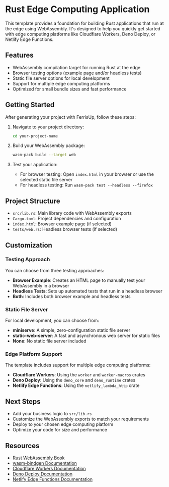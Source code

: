 # Rust Edge Computing Application

This template provides a foundation for building Rust applications that run at the edge using WebAssembly. It's designed to help you quickly get started with edge computing platforms like Cloudflare Workers, Deno Deploy, or Netlify Edge Functions.

## Features

- WebAssembly compilation target for running Rust at the edge
- Browser testing options (example page and/or headless tests)
- Static file server options for local development
- Support for multiple edge computing platforms
- Optimized for small bundle sizes and fast performance

## Getting Started

After generating your project with FerrisUp, follow these steps:

1. Navigate to your project directory:
   ```bash
   cd your-project-name
   ```

2. Build your WebAssembly package:
   ```bash
   wasm-pack build --target web
   ```

3. Test your application:
   - For browser testing: Open `index.html` in your browser or use the selected static file server
   - For headless testing: Run `wasm-pack test --headless --firefox`

## Project Structure

- `src/lib.rs`: Main library code with WebAssembly exports
- `Cargo.toml`: Project dependencies and configuration
- `index.html`: Browser example page (if selected)
- `tests/web.rs`: Headless browser tests (if selected)

## Customization

### Testing Approach

You can choose from three testing approaches:
- **Browser Example**: Creates an HTML page to manually test your WebAssembly in a browser
- **Headless Tests**: Sets up automated tests that run in a headless browser
- **Both**: Includes both browser example and headless tests

### Static File Server

For local development, you can choose from:
- **miniserve**: A simple, zero-configuration static file server
- **static-web-server**: A fast and asynchronous web server for static files
- **None**: No static file server included

### Edge Platform Support

The template includes support for multiple edge computing platforms:
- **Cloudflare Workers**: Using the `worker` and `worker-macros` crates
- **Deno Deploy**: Using the `deno_core` and `deno_runtime` crates
- **Netlify Edge Functions**: Using the `netlify_lambda_http` crate

## Next Steps

- Add your business logic to `src/lib.rs`
- Customize the WebAssembly exports to match your requirements
- Deploy to your chosen edge computing platform
- Optimize your code for size and performance

## Resources

- [Rust WebAssembly Book](https://rustwasm.github.io/docs/book/)
- [wasm-bindgen Documentation](https://rustwasm.github.io/docs/wasm-bindgen/)
- [Cloudflare Workers Documentation](https://developers.cloudflare.com/workers/)
- [Deno Deploy Documentation](https://deno.com/deploy/docs)
- [Netlify Edge Functions Documentation](https://docs.netlify.com/edge-functions/overview/)
